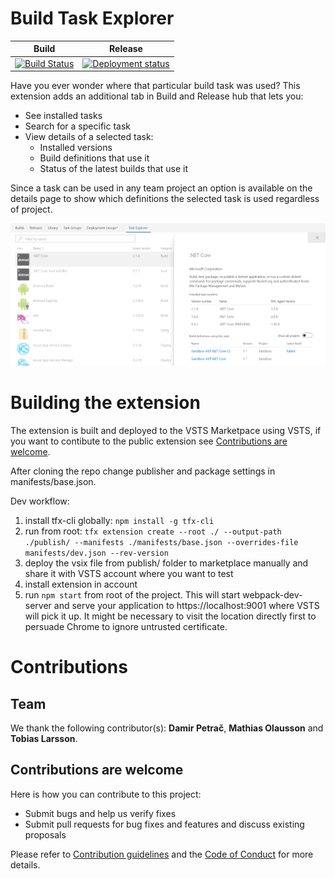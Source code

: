 # Build Task Explorer #

|Build|Release|
|---|---|
|[![Build Status](https://solidify.visualstudio.com/OSS/_apis/build/status/devops-extension-build-tasks-explorer)](https://solidify.visualstudio.com/OSS/_build/latest?definitionId=56)|[![Deployment status](https://solidify.vsrm.visualstudio.com/_apis/public/Release/badge/9d04c453-c16d-4cd5-aadd-4162a63d5df5/5/15)](https://solidify.visualstudio.com/OSS/_release?definitionId=5)|

Have you ever wonder where that particular build task was used? This extension adds an additional tab in Build and Release hub that lets you:

- See installed tasks
- Search for a specific task
- View details of a selected task:
    - Installed versions
    - Build definitions that use it
    - Status of the latest builds that use it

Since a task can be used in any team project an option is available on the details page to show which definitions the selected task is used regardless of project.

![Installed task view with opened details](discovery/images/screenshot1.PNG)

# Building the extension #

The extension is built and deployed to the VSTS Marketpace using VSTS, if you want to contibute to the public extension see [Contributions are welcome](#contributions-are-welcome).

After cloning the repo change publisher and package settings in manifests/base.json. 

Dev workflow:
1. install tfx-cli globally: ```npm install -g tfx-cli```
1. run from root: ```tfx extension create --root ./ --output-path ./publish/ --manifests ./manifests/base.json --overrides-file manifests/dev.json --rev-version```
1. deploy the vsix file from publish/ folder to marketplace manually and share it with VSTS account where you want to test
1. install extension in account
1. run ```npm start``` from root of the project. This will start webpack-dev-server and serve your application to https://localhost:9001 where VSTS will pick it up. It might be necessary to visit the location directly first to persuade Chrome to ignore untrusted certificate.

# Contributions #

## Team ##

We thank the following contributor(s): **Damir Petrač**, **Mathias Olausson** and **Tobias Larsson**.

## Contributions are welcome ##

Here is how you can contribute to this project:  

- Submit bugs and help us verify fixes  
- Submit pull requests for bug fixes and features and discuss existing proposals   

Please refer to [Contribution guidelines](discovery/CONTRIBUTING.md) and the [Code of Conduct](discovery/CODE_OF_CONDUCT.md) for more details.
